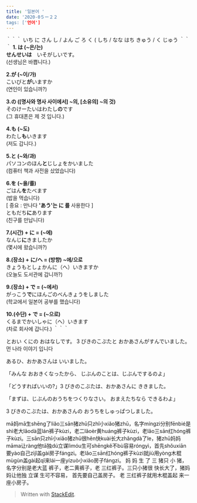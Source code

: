 ```yaml
---
title: '일본어 '
date: '2020-0５ー２２
tags: ['언어']
---
```

｀｀｀
いち
に
さん
し / よん
ご
ろ  く (
しち / なな
はち
きゅう / く
じゅう
｀｀｀
**1. は (~은/는)  
**せんせい**は**　いそがしいです。  
(선생님은 바쁩니다.)  
  
**2.が (~이/가)**  
こいびと**が**いますか  
(연인이 있습니까?)  
  
**3.の ([명사와 명사 사이에서] ~의, [소유의] ~의 것)**  
そのけーたいはわたし**の**です  
(그 휴대폰은 제 것 입니다.)  
  
**4.も (~도)**  
わたし**も**いきます  
(저도 갑니다.)  
  
**5.と (~와/과)**  
パソコンのほん**と**じしょをかいました  
(컴퓨터 책과 사전을 샀었습니다)  
  
**6.を (~을/를)**  
ごはん**を**たべます  
(밥을 먹습니다)  
[ 중요 : 만나다 **'あう'는 に 를** 사용한다 ]  
ともだち**に**あります  
(친구를 만납니다)  
  
**7.(시간) + に = (~에)**  
なんじ**に**きましたか  
(몇시에 왔습니까?)  
  
**8.(장소) + に/へ = (방향) ~에/으로**  
きょうもとしょかんに（へ）いきますか  
(오늘도 도서관에 갑니까?)  
  
**9.(장소) + で = (~에서)**  
がっこう**で**にほんごのべんきょうをしました  
(학교에서 일본어 공부를 했습니다)  
  
**10.(수단) + で = (~으로)**  
くるまでかいしゃに（へ）いきます  
(차로 회사에 갑니다.)
｀｀｀

とおい  くにの  おはなしです。      3 びきのこぶたと  おかあさんがすんでいました。  
먼        나라      이야기    입니다

あるひ、おかあさんは  いいました。

「みんな  おおきくなったから、  じぶんのことは、じぶんでするのよ」

「どうすればいいの?」3 びきのこぶたは、おかあさんに  ききました。

「まずは、じぶんのおうちをつくりなさい。  おまえたちなら  できるわよ」

3 びきのこぶたは、おかあさんの  おうちをしゅっぱつしました。

mā妈mā生shēng了liǎo三sān猪zhū只zhǐ小xiǎo猪zhū，名字míngzi分别fēnbié是shì老大lǎodà蓝lán裤子kùzi，老二lǎoèr黄huáng裤子kùzi，老lǎo三sān红hóng裤子kùzi。三sān只zhī小xiǎo猪zhū很hěn快kuài长大zhǎngdà了le，猪zhū妈妈māma让ràng他tā独dú立谋lìmóu生可shēngkě不bù容易róngyì，首先shǒuxiān要yào自己zìjǐ盖gài房子fángzi。老lǎo三sān红hóng裤子kùzi就jiù用yòng木棍mùgùn盖gài起qǐ来lái一座yízuò小xiǎo房子fángzi。
妈 妈 生 了 三 猪只 小 猪，名字分别是老大蓝 裤子，老二黄裤子，老 三红裤子。三只小猪很 快长大了，猪妈妈让他独 立谋 生可不容易， 首先要自己盖房子。 老 三红裤子就用木棍盖起 来一座小房子。


> Written with [StackEdit](https://stackedit.io/).
<!--stackedit_data:
eyJoaXN0b3J5IjpbLTQ0NTQwMDM0MSwxNjQ4NDQ4MjMwLDEyOT
c1NjEzNTQsMjAzNDA3ODgzNiwxMzE2OTIxODU5LC0xNjYzNzYy
NDg1LC0xOTYzMzY4ODgwLDk4OTQ1NjQ4MywyMDY4NDE0MzEyXX
0=
-->